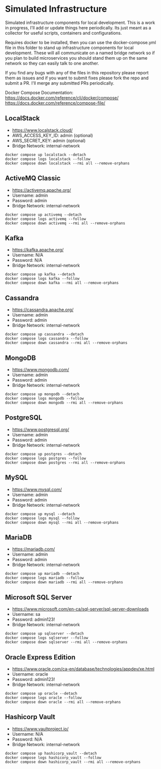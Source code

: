 # Simulated Infrastructure
Simulated infrastructure components for local development. This is a work in progress, I'll add or update things here periodically. Its just meant as a collector for useful scripts, containers and configurations.

Requires docker to be installed, then you can use the docker-compose.yml file in this folder to stand up infrastructure components for local development. These will all communicate on a named bridge network so if you plan to build microservices you should stand them up on the same network so they can easily talk to one another.

If you find any bugs with any of the files in this repository please report them as issues and if you want to submit fixes please fork the repo and submit a PR. I'll merge any submitted PRs periodically.

Docker Compose Documentation:<br>
https://docs.docker.com/reference/cli/docker/compose/ <br>
https://docs.docker.com/reference/compose-file/

## LocalStack
* https://www.localstack.cloud/
* AWS_ACCESS_KEY_ID: admin (optional)
* AWS_SECRET_KEY: admin (optional)
* Bridge Network: internal-network
```shell
docker compose up localstack --detach
docker compose logs localstack --follow
docker compose down localstack --rmi all --remove-orphans
```

## ActiveMQ Classic
 * https://activemq.apache.org/
 * Username: admin
 * Password: admin
 * Bridge Network: internal-network
```shell
docker compose up activemq --detach
docker compose logs activemq --follow
docker compose down activemq --rmi all --remove-orphans
```

## Kafka
 * https://kafka.apache.org/
 * Username: N/A
 * Password: N/A
 * Bridge Network: internal-network
```shell
docker compose up kafka --detach
docker compose logs kafka --follow
docker compose down kafka --rmi all --remove-orphans
```

## Cassandra
 * https://cassandra.apache.org/
 * Username: admin
 * Password: admin
 * Bridge Network: internal-network
```shell
docker compose up cassandra --detach
docker compose logs cassandra --follow
docker compose down cassandra --rmi all --remove-orphans
```

## MongoDB
 * https://www.mongodb.com/
 * Username: admin
 * Password: admin
 * Bridge Network: internal-network
```shell
docker compose up mongodb --detach
docker compose logs mongodb --follow
docker compose down mongodb --rmi all --remove-orphans
```

## PostgreSQL
 * https://www.postgresql.org/
 * Username: admin
 * Password: admin
 * Bridge Network: internal-network
```shell
docker compose up postgres --detach
docker compose logs postgres --follow
docker compose down postgres --rmi all --remove-orphans
```

## MySQL
* https://www.mysql.com/
* Username: admin
* Password: admin
* Bridge Network: internal-network
```shell
docker compose up mysql --detach
docker compose logs mysql --follow
docker compose down mysql --rmi all --remove-orphans
```

## MariaDB
* https://mariadb.com/
* Username: admin
* Password: admin
* Bridge Network: internal-network
```shell
docker compose up mariadb --detach
docker compose logs mariadb --follow
docker compose down mariadb --rmi all --remove-orphans
```

## Microsoft SQL Server
 * https://www.microsoft.com/en-ca/sql-server/sql-server-downloads
 * Username: sa
 * Password: admin123!
 * Bridge Network: internal-network
```shell
docker compose up sqlserver --detach
docker compose logs sqlserver --follow
docker compose down sqlserver --rmi all --remove-orphans
```

## Oracle Express Edition
 * https://www.oracle.com/ca-en/database/technologies/appdev/xe.html
 * Username: oracle
 * Password: admin123!
 * Bridge Network: internal-network
```shell
docker compose up oracle --detach
docker compose logs oracle --follow
docker compose down oracle --rmi all --remove-orphans
```

## Hashicorp Vault
* https://www.vaultproject.io/
* Username: N/A
* Password: N/A
* Bridge Network: internal-network
```shell
docker compose up hashicorp_vault --detach
docker compose logs hashicorp_vault --follow
docker compose down hashicorp_vault --rmi all --remove-orphans
```
